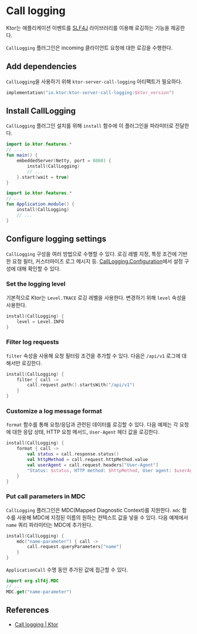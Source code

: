 # Call logging

Ktor는 애플리케이션 이벤트를 [SLF4J](http://www.slf4j.org/) 라이브러리를 이용해 로깅하는 기능을 제공한다.

`CallLogging` 플러그인은 incoming 클라이언트 요청에 대한 로깅을 수행한다.

## Add dependencies

`CallLogging`을 사용하기 위해 `ktor-server-call-logging` 아티팩트가 필요하다.

```kotlin
implementation("io.ktor:ktor-server-call-logging:$ktor_version")
```

## **Install CallLogging**

`CallLogging` 플러그인 설치를 위해 `install` 함수에 이 플러그인을 파라미터로 전달한다.

```kotlin
import io.ktor.features.*
// ...
fun main() {
    embeddedServer(Netty, port = 8080) {
        install(CallLogging)
        // ...
    }.start(wait = true)
}
```

```kotlin
import io.ktor.features.*
// ...
fun Application.module() {
    install(CallLogging)
    // ...
}
```

## **Configure logging settings**

`CallLogging` 구성을 여러 방법으로 수행할 수 있다. 로깅 레벨 지정, 특정 조건에 기반한 요청 필터, 커스터마이즈 로그 메시지 등. [CallLogging.Configuration](https://api.ktor.io/ktor-server/ktor-server-core/ktor-server-core/io.ktor.features/-call-logging/-configuration/index.html)에서 설정 구성에 대해 확인할 수 있다.

### **Set the logging level**

기본적으로 Ktor는 `Level.TRACE` 로깅 레벨을 사용한다. 변경하기 위해 `level` 속성을 사용한다.

```kotlin
install(CallLogging) {
    level = Level.INFO
}
```

### **Filter log requests**

`filter` 속성을 사용해 요청 필터링 조건을 추가할 수 있다. 다음은 `/api/v1` 로그에 대해서만 로깅한다.

```kotlin
install(CallLogging) {
    filter { call ->
        call.request.path().startsWith("/api/v1")
    }
}
```

### **Customize a log message format**

`format` 함수를 통해 요청/응답과 관련된 데이터를 로깅할 수 있다. 다음 예제는 각 요청에 대한 응답 상태, HTTP 요청 메서드, `User-Agent` 헤더 값을 로깅한다.

```kotlin
install(CallLogging) {
    format { call ->
        val status = call.response.status()
        val httpMethod = call.request.httpMethod.value
        val userAgent = call.request.headers["User-Agent"]
        "Status: $status, HTTP method: $httpMethod, User agent: $userAgent"
    }
}
```

### **Put call parameters in MDC**

`CallLogging` 플러그인은 MDC(Mapped Diagnostic Context)를 지원한다. `mdc` 함수를 사용해 MDC에 지정된 이름의 원하는 컨텍스트 값을 넣을 수 있다. 다음 예제에서 `name` 쿼리 파라미터는 MDC에 추가된다.

```kotlin
install(CallLogging) {
    mdc("name-parameter") { call ->
        call.request.queryParameters["name"]
    }
}
```

`ApplicationCall` 수명 동안 추가된 값에 접근할 수 있다.

```kotlin
import org.slf4j.MDC
// ...
MDC.get("name-parameter")
```

## References

* [Call logging | Ktor](https://ktor.io/docs/call-logging.html)